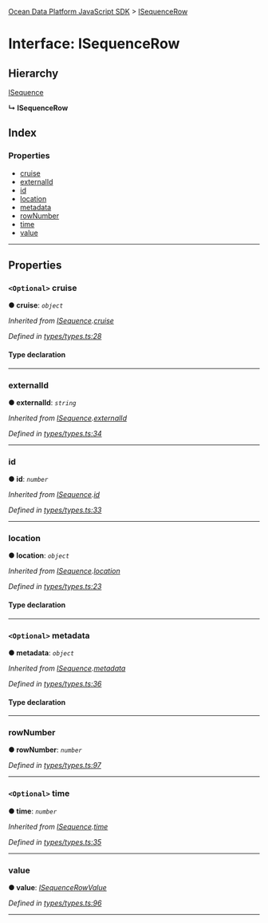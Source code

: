 [Ocean Data Platform JavaScript SDK](../README.md) > [ISequenceRow](../interfaces/isequencerow.md)

# Interface: ISequenceRow

## Hierarchy

 [ISequence](isequence.md)

**↳ ISequenceRow**

## Index

### Properties

* [cruise](isequencerow.md#cruise)
* [externalId](isequencerow.md#externalid)
* [id](isequencerow.md#id)
* [location](isequencerow.md#location)
* [metadata](isequencerow.md#metadata)
* [rowNumber](isequencerow.md#rownumber)
* [time](isequencerow.md#time)
* [value](isequencerow.md#value)

---

## Properties

<a id="cruise"></a>

### `<Optional>` cruise

**● cruise**: *`object`*

*Inherited from [ISequence](isequence.md).[cruise](isequence.md#cruise)*

*Defined in [types/types.ts:28](https://github.com/C4IROcean/ODP-sdk-js/blob/493a038/source/types/types.ts#L28)*

#### Type declaration

___
<a id="externalid"></a>

###  externalId

**● externalId**: *`string`*

*Inherited from [ISequence](isequence.md).[externalId](isequence.md#externalid)*

*Defined in [types/types.ts:34](https://github.com/C4IROcean/ODP-sdk-js/blob/493a038/source/types/types.ts#L34)*

___
<a id="id"></a>

###  id

**● id**: *`number`*

*Inherited from [ISequence](isequence.md).[id](isequence.md#id)*

*Defined in [types/types.ts:33](https://github.com/C4IROcean/ODP-sdk-js/blob/493a038/source/types/types.ts#L33)*

___
<a id="location"></a>

###  location

**● location**: *`object`*

*Inherited from [ISequence](isequence.md).[location](isequence.md#location)*

*Defined in [types/types.ts:23](https://github.com/C4IROcean/ODP-sdk-js/blob/493a038/source/types/types.ts#L23)*

#### Type declaration

___
<a id="metadata"></a>

### `<Optional>` metadata

**● metadata**: *`object`*

*Inherited from [ISequence](isequence.md).[metadata](isequence.md#metadata)*

*Defined in [types/types.ts:36](https://github.com/C4IROcean/ODP-sdk-js/blob/493a038/source/types/types.ts#L36)*

#### Type declaration

___
<a id="rownumber"></a>

###  rowNumber

**● rowNumber**: *`number`*

*Defined in [types/types.ts:97](https://github.com/C4IROcean/ODP-sdk-js/blob/493a038/source/types/types.ts#L97)*

___
<a id="time"></a>

### `<Optional>` time

**● time**: *`number`*

*Inherited from [ISequence](isequence.md).[time](isequence.md#time)*

*Defined in [types/types.ts:35](https://github.com/C4IROcean/ODP-sdk-js/blob/493a038/source/types/types.ts#L35)*

___
<a id="value"></a>

###  value

**● value**: *[ISequenceRowValue](isequencerowvalue.md)*

*Defined in [types/types.ts:96](https://github.com/C4IROcean/ODP-sdk-js/blob/493a038/source/types/types.ts#L96)*

___

